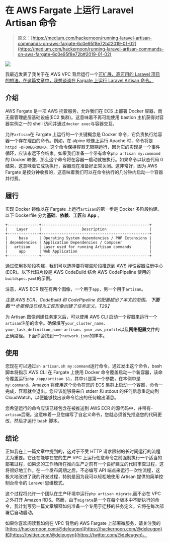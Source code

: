 # 在 AWS Fargate 上运行 Laravel Artisan 命令

> 原文：[https://medium.com/hackernoon/running-laravel-artisan-commands-on-aws-fargate-6c0e95f8e72b#2019-01-02](https://medium.com/hackernoon/running-laravel-artisan-commands-on-aws-fargate-6c0e95f8e72b#2019-01-02)

![](../Images/2d47dbf70902fe1ee94c4bd064ee992f.png)

我最近发表了我关于在 AWS VPC 背后运行一个[可扩展、高可用的 Laravel 项目的想法。在这篇文章中，我想谈谈在 Fargate 上运行 Laravel Artisan 命令。](https://hackernoon.com/the-challenges-of-running-laravel-on-aws-9f4480b46cf6)

## 介绍

AWS Fargate 是一项 AWS 托管服务，允许我们在 ECS 上部署 Docker 容器，而无需管理底层基础设施(EC2 集群)。这意味着不再可能使用 bastion 主机获得对容器实例之一的 shell 访问并通过`docker exec`与容器交互。

允许`artisan`在 Fargate 上运行的一个关键概念是 Docker 命令，它负责执行给容器一个存在理由的命令。例如，在 alpine 映像上运行 Apache 时，命令将是`httpd -DFOREGROUND`。这个命令保持容器无限期运行，因为它的实现是一个事件循环，应该永远不会结束。如果我们准备一个带有命令`php artisan my:command`的 Docker 映像，那么这个命令将在容器一启动就被执行。如果命令以状态代码 0 结束，这意味着它成功执行，容器现在准备好正常关闭。这非常好，因为 AWS Fargate 是按分钟收费的，这意味着我们可以在命令执行的几分钟内启动一个容器并付费。

## 履行

实现 Docker 镜像以在 Fargate 上运行`artisan`的第一步是 Docker 多阶段构建。以下 Dockerfile 分为**基础**、**依赖**、**工匠**和 **App** 。

```
+--------------+------------------------------------------------+
|    Layer     |                  Description                   |
+--------------+------------------------------------------------+
|     base     | Operating System dependencies / PHP Extensions |
| dependencies | Application Dependencies / Composer            |
|   artisan    | Layer used for running Artisan commands        |
|     app      | Web Application                                |
+--------------+------------------------------------------------+
```

通过使用多阶段构建，我们可以选择要将哪些阶段推送到 AWS 弹性容器注册中心(ECR)。以下代码片段是 AWS CodeBuild 结合 AWS CodePipeline 使用的`buildspec.yaml`的示例。

注意，AWS ECR 现在有两个图像，一个用于`app`，另一个用于`artisan`。

*注意:AWS ECR、CodeBuild 和 CodePipeline 的配置超出了本文的范围。* ***下面的*** ***步骤假设已经为工匠形象创建了任务定义。*T29】**

为 Artisan 图像创建任务定义后，可以使用 AWS CLI 启动一个容器来运行一个`artisan`注册的命令。确保填写`your_cluster_name`、`your_task_definition_name-artisan`、`your_aws_profile`以及**网络配置**文件的正确路径。下面你会找到一个`network.json`的样本。

## 使用

您现在可以通过`sh artisan.sh my:command`运行命令。通过发出这个命令，bash 脚本将指示 AWS CLI 在 Fargate 上使用 Docker 命令覆盖启动一个新容器，该命令覆盖运行`php /app/artisan $1`，其中`$1`是第一个参数，在本例中是`my:command`。Amazon 将使用这个命令在您的 ECS 集群上启动一个容器，命令一完成，容器就会退出。您应该能够将来自 stderr 和 stdout 的任何信息重定向到 CloudWatch，以便能够找出该命令给出的任何输出消息。

您希望运行的命令应该已经包含在被推送到 AWS ECR 的源代码中，并带有`-artisan`后缀。这意味着一旦您编写了自定义命令，您就必须首先推送您的代码更改，然后才运行 bash 脚本。

## 结论

正如我在上一篇文章中提到的，这对于不受 HTTP 请求限制的长时间运行的流程尤为重要。它还在能够在您的生产 VPC 上运行任意命令之前强制执行一个适当的部署过程，如果您的工作场所在推向生产之前有一个良好建立的代码审查过程，这将很好地工作。在一个发布周期之后，不必编写 API 端点来运行一次性流程，这极大地改进了我的开发过程，特别是因为我可以轻松地使用 Artisan 提供的简单控制台命令的 Laravel 思维模式。

这个过程将允许一个团队在生产环境中运行`php artisan migrate`,而不必在 VPC 之外打开 Amazon RDS。然而，由于`migrate`是一个在每个版本中不断执行的命令，我计划写另一篇文章解释如何准备一个专用于迁移的任务定义，它将在每次部署后自动启动。

如果你喜欢阅读我如何在 VPC 背后的 AWS Fargate 上部署微服务，请关注我的[https://hackernoon.com/@deleugpn](https://hackernoon.com/@deleugpn)和[https://twitter.com/@deleugyn](https://twitter.com/@deleugyn)。